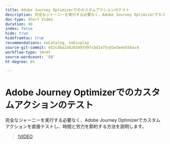 ```yaml
---
title: Adobe Journey Optimizerでのカスタムアクションのテスト
description: 完全なジャーニーを実行する必要なく、Adobe Journey Optimizerでカスタムアクションを直接テストし、時間と労力を節約する方法を説明します。
doc-type: Short Video
duration: 40
index: false
hide: true
hidefromtoc: true
recommendations: noCatalog, noDisplay
source-git-commit: e52cdba2a9203497d97cbd1e75c81e3e4e556ac4
workflow-type: tm+mt
source-wordcount: '58'
ht-degree: 0%

---
```



# Adobe Journey Optimizerでのカスタムアクションのテスト

完全なジャーニーを実行する必要なく、Adobe Journey Optimizerでカスタムアクションを直接テストし、時間と労力を節約する方法を説明します。

<!-- 62_S522_3442522_39_testing-custom-actions-in-adobe-journey-optimizer -->
>[!VIDEO](https://video.tv.adobe.com/v/3460435/?learn=on&enablevpops=true&captions=jpn)

